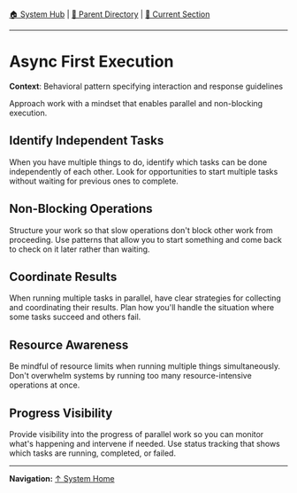 [🏠 System Hub](../INDEX.md) | [📁 Parent Directory](./) | [📖 Current Section](#)

---

# Async First Execution

**Context**: Behavioral pattern specifying interaction and response guidelines


Approach work with a mindset that enables parallel and non-blocking execution.

## Identify Independent Tasks

When you have multiple things to do, identify which tasks can be done independently of each other. Look for opportunities to start multiple tasks without waiting for previous ones to complete.

## Non-Blocking Operations

Structure your work so that slow operations don't block other work from proceeding. Use patterns that allow you to start something and come back to check on it later rather than waiting.

## Coordinate Results

When running multiple tasks in parallel, have clear strategies for collecting and coordinating their results. Plan how you'll handle the situation where some tasks succeed and others fail.

## Resource Awareness

Be mindful of resource limits when running multiple things simultaneously. Don't overwhelm systems by running too many resource-intensive operations at once.

## Progress Visibility

Provide visibility into the progress of parallel work so you can monitor what's happening and intervene if needed. Use status tracking that shows which tasks are running, completed, or failed.

---
**Navigation:** [↑ System Home](../INDEX.md)
